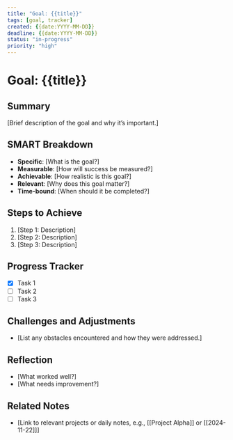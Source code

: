 ```yaml
---
title: "Goal: {{title}}"
tags: [goal, tracker]
created: {{date:YYYY-MM-DD}}
deadline: {{date:YYYY-MM-DD}}
status: "in-progress"
priority: "high"
---
```

# Goal: {{title}}

## Summary

[Brief description of the goal and why it’s important.]

## SMART Breakdown

- **Specific**: [What is the goal?]
- **Measurable**: [How will success be measured?]
- **Achievable**: [How realistic is this goal?]
- **Relevant**: [Why does this goal matter?]
- **Time-bound**: [When should it be completed?]

## Steps to Achieve

1. [Step 1: Description]
2. [Step 2: Description]
3. [Step 3: Description]

## Progress Tracker

- [x] Task 1
- [ ] Task 2
- [ ] Task 3

## Challenges and Adjustments

- [List any obstacles encountered and how they were addressed.]

## Reflection

- [What worked well?]
- [What needs improvement?]

## Related Notes

- [Link to relevant projects or daily notes, e.g., [[Project Alpha]] or [[2024-11-22]]]
